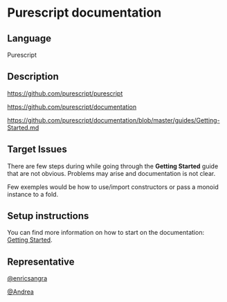 # Purescript documentation

## Language

Purescript

## Description

https://github.com/purescript/purescript

https://github.com/purescript/documentation

https://github.com/purescript/documentation/blob/master/guides/Getting-Started.md

## Target Issues

There are few steps during while going through the **Getting Started** guide that are not obvious. Problems may arise and documentation is not clear.

Few exemples would be how to use/import constructors or pass a monoid instance to a fold.

## Setup instructions

You can find more information on how to start on the documentation: [Getting Started](https://github.com/purescript/documentation/blob/master/guides/Getting-Started.md).

## Representative

[@enricsangra](https://github.com/enricsangra)

[@Andrea](https://github.com/Andrea)
